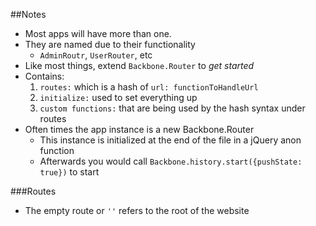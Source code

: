 ##Notes

* Most apps will have more than one.
* They are named due to their functionality
	* `AdminRoutr`, `UserRouter`, etc
* Like most things, extend `Backbone.Router` to _get started_
* Contains:
	1. `routes:` which is a hash of `url: functionToHandleUrl`
	1. `initialize:` used to set everything up
	1. `custom functions:` that are being used by the hash syntax under routes
* Often times the app instance is a new Backbone.Router
	* This instance is initialized at the end of the file in a jQuery anon function
	* Afterwards you would call `Backbone.history.start({pushState: true})` to start

###Routes

* The empty route or `''` refers to the root of the website

